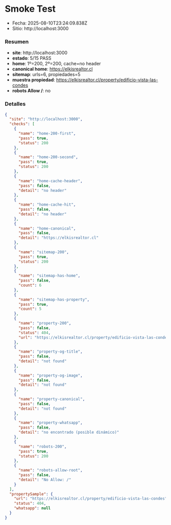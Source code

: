 # Smoke Test

- Fecha: 2025-08-10T23:24:09.838Z
- Sitio: http://localhost:3000

### Resumen
- **site**: http://localhost:3000
- **estado**: 5/15 PASS
- **home**: 1º=200, 2º=200, cache=no header
- **canonical home**: https://elkisrealtor.cl
- **sitemap**: urls=6, propiedades=5
- **muestra propiedad**: https://elkisrealtor.cl/property/edificio-vista-las-condes
- **robots Allow /**: no

### Detalles
```json
{
  "site": "http://localhost:3000",
  "checks": [
    {
      "name": "home-200-first",
      "pass": true,
      "status": 200
    },
    {
      "name": "home-200-second",
      "pass": true,
      "status": 200
    },
    {
      "name": "home-cache-header",
      "pass": false,
      "detail": "no header"
    },
    {
      "name": "home-cache-hit",
      "pass": false,
      "detail": "no header"
    },
    {
      "name": "home-canonical",
      "pass": false,
      "detail": "https://elkisrealtor.cl"
    },
    {
      "name": "sitemap-200",
      "pass": true,
      "status": 200
    },
    {
      "name": "sitemap-has-home",
      "pass": false,
      "count": 6
    },
    {
      "name": "sitemap-has-property",
      "pass": true,
      "count": 5
    },
    {
      "name": "property-200",
      "pass": false,
      "status": 404,
      "url": "https://elkisrealtor.cl/property/edificio-vista-las-condes"
    },
    {
      "name": "property-og-title",
      "pass": false,
      "detail": "not found"
    },
    {
      "name": "property-og-image",
      "pass": false,
      "detail": "not found"
    },
    {
      "name": "property-canonical",
      "pass": false,
      "detail": "not found"
    },
    {
      "name": "property-whatsapp",
      "pass": false,
      "detail": "no encontrado (posible dinámico)"
    },
    {
      "name": "robots-200",
      "pass": true,
      "status": 200
    },
    {
      "name": "robots-allow-root",
      "pass": false,
      "detail": "No Allow: /"
    }
  ],
  "propertySample": {
    "url": "https://elkisrealtor.cl/property/edificio-vista-las-condes",
    "status": 404,
    "whatsapp": null
  }
}
```